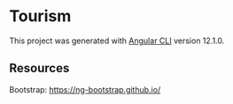 # Tourism

This project was generated with [Angular CLI](https://github.com/angular/angular-cli) version 12.1.0.

## Resources
Bootstrap: https://ng-bootstrap.github.io/
